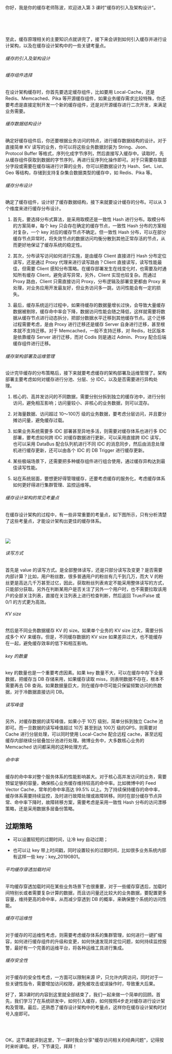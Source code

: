 你好，我是你的缓存老师陈波，欢迎进入第 3 课时"缓存的引入及架构设计"。

<br />

<br />

<br />

至此，缓存原理相关的主要知识点就讲完了，接下来会讲到如何引入缓存并进行设计架构，以及在缓存设计架构中的一些关键考量点。

###### 缓存的引入及架构设计

###### 缓存组件选择

在设计架构缓存时，你首先要选定缓存组件，比如要用 Local-Cache，还是 Redis、Memcached、Pika 等开源缓存组件，如果业务缓存需求比较特殊，你还要考虑是直接定制开发一个新的缓存组件，还是对开源缓存进行二次开发，来满足业务需要。

###### 缓存数据结构设计

确定好缓存组件后，你还要根据业务访问的特点，进行缓存数据结构的设计。对于直接简单 KV 读写的业务，你可以将这些业务数据封装为 String、Json、Protocol Buffer 等格式，序列化成字节序列，然后直接写入缓存中。读取时，先从缓存组件获取到数据的字节序列，再进行反序列化操作即可。对于只需要存取部分字段或需要在缓存端进行计算的业务，你可以把数据设计为 Hash、Set、List、Geo 等结构，存储到支持复杂集合数据类型的缓存中，如 Redis、Pika 等。

###### 缓存分布设计

确定了缓存组件，设计好了缓存数据结构，接下来就要设计缓存的分布。可以从 3 个维度来进行缓存分布设计。

1. 首先，要选择分布式算法，是采用取模还是一致性 Hash 进行分布。取模分布的方案简单，每个 key 只会存在确定的缓存节点，一致性 Hash 分布的方案相对复杂，一个 key 对应的缓存节点不确定。但一致性 Hash 分布，可以在部分缓存节点异常时，将失效节点的数据访问均衡分散到其他正常存活的节点，从而更好地保证了缓存系统的稳定性。

2. 其次，分布读写访问如何进行实施，是由缓存 Client 直接进行 Hash 分布定位读写，还是通过 Proxy 代理来进行读写路由？Client 直接读写，读写性能最佳，但需要 Client 感知分布策略。在缓存部署发生在线变化时，也需要及时通知所有缓存 Client，避免读写异常，另外，Client 实现也较复杂。而通过 Proxy 路由，Client 只需直接访问 Proxy，分布逻辑及部署变更都由 Proxy 来处理，对业务应用开发最友好，但业务访问多一跳，访问性能会有一定的损失。

3. 最后，缓存系统运行过程中，如果待缓存的数据量增长过快，会导致大量缓存数据被剔除，缓存命中率会下降，数据访问性能会随之降低，这样就需要将数据从缓存节点进行动态拆分，把部分数据水平迁移到其他缓存节点。这个迁移过程需要考虑，是由 Proxy 进行迁移还是缓存 Server 自身进行迁移，甚至根本就不支持迁移。对于 Memcached，一般不支持迁移，对 Redis，社区版本是依靠缓存 Server 进行迁移，而对 Codis 则是通过 Admin、Proxy 配合后端缓存组件进行迁移。

###### 缓存架构部署及运维管理

设计完毕缓存的分布策略后，接下来就要考虑缓存的架构部署及运维管理了。架构部署主要考虑如何对缓存进行分池、分层、分 IDC，以及是否需要进行异构处理。

1. 核心的、高并发访问的不同数据，需要分别分拆到独立的缓存池中，进行分别访问，避免相互影响；访问量较小、非核心的业务数据，则可以混存。

2. 对海量数据、访问超过 10～100万 级的业务数据，要考虑分层访问，并且要分摊访问量，避免缓存过载。

3. 如果业务系统需要多 IDC 部署甚至异地多活，则需要对缓存体系也进行多 IDC 部署，要考虑如何跨 IDC 对缓存数据进行更新，可以采用直接跨 IDC 读写，也可以采用 DataBus 配合队列机进行不同 IDC 的消息同步，然后由消息处理机进行缓存更新，还可以由各个 IDC 的 DB Trigger 进行缓存更新。

4. 某些极端场景下，还需要把多种缓存组件进行组合使用，通过缓存异构达到最佳读写性能。

5. 站在系统层面，要想更好得管理缓存，还要考虑缓存的服务化，考虑缓存体系如何更好得进行集群管理、监控运维等。

###### 缓存设计架构的常见考量点

在缓存设计架构的过程中，有一些非常重要的考量点，如下图所示，只有分析清楚了这些考量点，才能设计架构出更佳的缓存体系。

<br />

![](http://s0.lgstatic.com/i/image2/M01/99/90/CgotOV2kRs6APtjoAADXrLxuEqI510.png)

###### 读写方式

首先是 value 的读写方式。是全部整体读写，还是只部分读写及变更？是否需要内部计算？比如，用户粉丝数，很多普通用户的粉丝有几千到几万，而大 V 的粉丝更是高达几千万甚至过亿，因此，获取粉丝列表肯定不能采用整体读写的方式，只能部分获取。另外在判断某用户是否关注了另外一个用户时，也不需要拉取该用户的全部关注列表，直接在关注列表上进行检查判断，然后返回 True/False 或 0/1 的方式更为高效。

###### KV size

然后是不同业务数据缓存 KV 的 size。如果单个业务的 KV size 过大，需要分拆成多个 KV 来缓存。但是，不同缓存数据的 KV size 如果差异过大，也不能缓存在一起，避免缓存效率的低下和相互影响。

###### key 的数量

key 的数量也是一个重要考虑因素。如果 key 数量不大，可以在缓存中存下全量数据，把缓存当 DB 存储来用，如果缓存读取 miss，则表明数据不存在，根本不需要再去 DB 查询。如果数据量巨大，则在缓存中尽可能只保留频繁访问的热数据，对于冷数据直接访问 DB。

###### 读写峰值

另外，对缓存数据的读写峰值，如果小于 10万 级别，简单分拆到独立 Cache 池即可。而一旦数据的读写峰值超过 10万 甚至到达 100万 级的QPS，则需要对 Cache 进行分层处理，可以同时使用 Local-Cache 配合远程 cache，甚至远程缓存内部继续分层叠加分池进行处理。微博业务中，大多数核心业务的 Memcached 访问都采用的这种处理方式。

###### 命中率

缓存的命中率对整个服务体系的性能影响甚大。对于核心高并发访问的业务，需要预留足够的容量，确保核心业务缓存维持较高的命中率。比如微博中的 Feed Vector Cache，常年的命中率高达 99.5% 以上。为了持续保持缓存的命中率，缓存体系需要持续监控，及时进行故障处理或故障转移。同时在部分缓存节点异常、命中率下降时，故障转移方案，需要考虑是采用一致性 Hash 分布的访问漂移策略，还是采用数据多层备份策略。

过期策略
----

* 可以设置较短的过期时间，让冷 key 自动过期；

* 也可以让 key 带上时间戳，同时设置较长的过期时间，比如很多业务系统内部有这样一些 key：key_20190801。

###### 平均缓存穿透加载时间

平均缓存穿透加载时间在某些业务场景下也很重要，对于一些缓存穿透后，加载时间特别长或者需要复杂计算的数据，而且访问量还比较大的业务数据，要配置更多容量，维持更高的命中率，从而减少穿透到 DB 的概率，来确保整个系统的访问性能。

###### 缓存可运维性

对于缓存的可运维性考虑，则需要考虑缓存体系的集群管理，如何进行一键扩缩容，如何进行缓存组件的升级和变更，如何快速发现并定位问题，如何持续监控报警，最好有一个完善的运维平台，将各种运维工具进行集成。

###### 缓存安全性

对于缓存的安全性考虑，一方面可以限制来源 IP，只允许内网访问，同时对于一些关键性指令，需要增加访问权限，避免被攻击或误操作时，导致重大后果。

好了，第3课时的内容到这里就全部结束了，我们一起来做一个简单的回顾。首先，我们学习了在系统研发中，如何引入缓存，如何按照4步走对缓存进行设计架构及管理。最后，还熟悉了缓存设计架构中的考量点，这样你在缓存设计架构时对号入座即可。

<br />

<br />

OK，这节课就讲到这里，下一课时我会分享"缓存访问相关的经典问题"，记得按时来听课哈。好，下节课见，拜拜！

<br />

